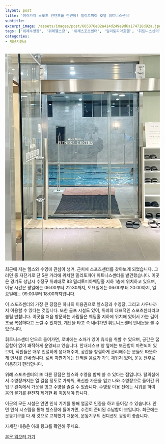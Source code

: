 ```yaml
---
layout: post
title: '여러가지 스포츠 컨텐츠를 한번에! 밀리토피아 호텔 휘트니스센터'
subtitle: 
excerpt_image: /assets/images/post/605076e02a414d249e9d6a174728d92a.jpg
tags: ['위례수영장', '위례헬스장', '위례스포츠센터', '밀리토피아호텔', '휘트니스센터', '위례역']
categories: 
- 재난지원금
---
```


![메인 이미지](/assets/images/post/605076e02a414d249e9d6a174728d92a.jpg)

최근에 저는 헬스와 수영에 관심이 생겨, 근처에 스포츠센터를 찾아보게 되었습니다. 그러던 중 자전거로 단 5분 거리에 위치한 밀리토피아 휘트니스센터를 발견했습니다. 이곳은 경기도 성남시 수정구 위례대로 83 밀리토피아웨딩홀 지하 1층에 위치하고 있으며, 이용 시간은 평일에는 06:00부터 22:30까지, 토요일에는 06:00부터 20:00까지, 일요일에는 09:00부터 18:00까지입니다.

이 스포츠센터의 가장 큰 장점은 하나의 이용권으로 헬스장과 수영장, 그리고 사우나까지 이용할 수 있다는 것입니다. 또한 골프 시설도 있어, 위례의 대표적인 스포츠센터라고 불릴 만합니다. 이곳을 처음 방문하는 사람들은 웨딩홀 지하에 위치해 있어서 가는 길이 조금 복잡하다고 느낄 수 있지만, 계단을 타고 쭉 내려가면 휘트니스센터 안내문을 볼 수 있습니다.

휘트니스센터 안으로 들어가면, 로비에는 소파가 있어 휴식을 취할 수 있으며, 공간은 꿉꿉함이 없이 쾌적하게 운영되고 있습니다. 안내데스크 양 옆에는 보관함이 마련되어 있으며, 직원들은 매우 친절하게 응대해주며, 공간을 청결하게 관리해주는 분들도 따뜻하게 인사를 건네줍니다. 로비 자판기에는 단백질 음료가 가득 채워져 있어, 운동 전후로 이용하기 편리합니다.

위례 스포츠센터의 또 다른 장점은 헬스와 수영을 함께 쓸 수 있다는 점입니다. 탈의실에서 수영장까지는 열 걸음 정도로 가까워, 폭신한 가운을 입고 나와 수영장으로 들어간 뒤 입구 왼쪽에서 가운을 벗고 수영을 즐길 수 있습니다. 수영장 이용 전에는 샤워를 하여 몸의 물기를 완전히 제거한 뒤 이동해야 합니다.

이곳의 모든 시설은 안면 인식 기기를 통해 얼굴로 인증을 하고 들어갈 수 있습니다. 안면 인식 시스템을 통해 헬스장에 들어가면, 수건이 준비된 수납함이 보입니다. 최근에는 운동기구를 다 새 것으로 교체했기 때문에, 운동기구의 컨디션도 굉장히 좋습니다.

자세한 내용은 아래 링크를 확인해 주세요.

[본문 읽으러 가기](https://m.blog.naver.com/ham_eaten_jellybear/223245724296)
